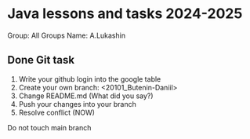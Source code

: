 # Java lessons and tasks 2024-2025

Group: All Groups
Name: A.Lukashin

## Done Git task

1. Write your github login into the google table
2. Create your own branch: <20101_Butenin-Daniil>
3. Change README.md (What did you say?)
4. Push your changes into your branch
5. Resolve conflict (NOW)

Do not touch main branch


